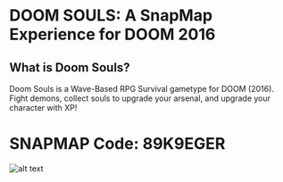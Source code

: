 # DOOM SOULS: A SnapMap Experience for DOOM 2016
## What is Doom Souls?
Doom Souls is a Wave-Based RPG Survival gametype for DOOM (2016). Fight demons, collect souls to upgrade your arsenal, and upgrade your character with XP!
# SNAPMAP Code: 89K9EGER
![alt text](https://github.com/wimmywozzle/SNAPMAP_Doomsouls/master/doomsoulspic.jpg "Logo Title Text 1")
